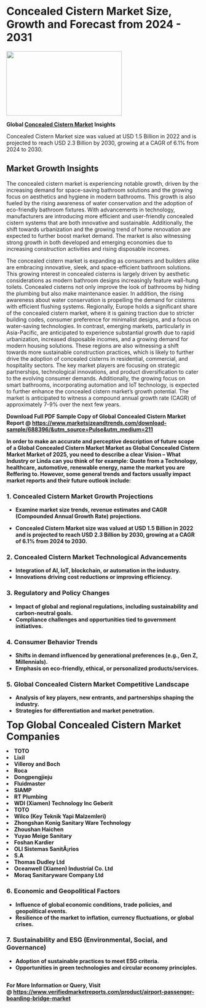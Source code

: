 <H1>Concealed Cistern Market Size, Growth and Forecast from 2024 - 2031</H1><img class="aligncenter size-medium wp-image-584254" src="https://thirdeyenews.in/wp-content/uploads/2024/09/Global-Market-Research-300x168.jpeg" alt="" width="300" height="168" /><p><strong>Global&nbsp;<a href="https://www.marketsizeandtrends.com/download-sample/688396/&amp;utm_source=Pulse&amp;utm_medium=211">Concealed Cistern Market</a> Insights</strong></p><p>Concealed Cistern Market size was valued at USD 1.5 Billion in 2022 and is projected to reach USD 2.3 Billion by 2030, growing at a CAGR of 6.1% from 2024 to 2030.</p><p><h2>Market Growth Insights</h2> <p>The concealed cistern market is experiencing notable growth, driven by the increasing demand for space-saving bathroom solutions and the growing focus on aesthetics and hygiene in modern bathrooms. This growth is also fueled by the rising awareness of water conservation and the adoption of eco-friendly bathroom fixtures. With advancements in technology, manufacturers are introducing more efficient and user-friendly concealed cistern systems that are both innovative and sustainable. Additionally, the shift towards urbanization and the growing trend of home renovation are expected to further boost market demand. The market is also witnessing strong growth in both developed and emerging economies due to increasing construction activities and rising disposable incomes.</p> <p><strong></strong></p> <p>The concealed cistern market is expanding as consumers and builders alike are embracing innovative, sleek, and space-efficient bathroom solutions. This growing interest in concealed cisterns is largely driven by aesthetic considerations as modern bathroom designs increasingly feature wall-hung toilets. Concealed cisterns not only improve the look of bathrooms by hiding the plumbing but also make maintenance easier. In addition, the rising awareness about water conservation is propelling the demand for cisterns with efficient flushing systems. Regionally, Europe holds a significant share of the concealed cistern market, where it is gaining traction due to stricter building codes, consumer preference for minimalist designs, and a focus on water-saving technologies. In contrast, emerging markets, particularly in Asia-Pacific, are anticipated to experience substantial growth due to rapid urbanization, increased disposable incomes, and a growing demand for modern housing solutions. These regions are also witnessing a shift towards more sustainable construction practices, which is likely to further drive the adoption of concealed cisterns in residential, commercial, and hospitality sectors. The key market players are focusing on strategic partnerships, technological innovations, and product diversification to cater to the evolving consumer demands. Additionally, the growing focus on smart bathrooms, incorporating automation and IoT technology, is expected to further enhance the concealed cistern market’s growth potential. The market is anticipated to witness a compound annual growth rate (CAGR) of approximately 7-9% over the next few years.</p> <p><strong></p><p><span class=""><strong>Download Full PDF Sample Copy of Global Concealed Cistern Market Report</strong> @ <a href="https://www.marketsizeandtrends.com/download-sample/688396/&amp;utm_source=Pulse&amp;utm_medium=211" target="_blank">https://www.marketsizeandtrends.com/download-sample/688396/&amp;utm_source=Pulse&amp;utm_medium=211</a></span></p><p>In order to make an accurate and perceptive description of future scope of a Global&nbsp;Concealed Cistern Market Market as Global&nbsp;Concealed Cistern Market Market of 2025, you need to describe a clear Vision &ndash; What Industry or Linda can you think of for example: Quote from a Technology, healthcare, automotive, renewable energy, name the market you are Reffering to. However, some general trends and factors usually impact market reports and their future outlook include:</p><h3>1.&nbsp;<strong>Concealed Cistern Market Growth Projections</strong></h3><ul><li>Examine market size trends, revenue estimates and CAGR (Compounded Annual Growth Rate) projections.</li><li><p>Concealed Cistern Market size was valued at USD 1.5 Billion in 2022 and is projected to reach USD 2.3 Billion by 2030, growing at a CAGR of 6.1% from 2024 to 2030.</p></li></ul><h3>2.&nbsp;<strong>Concealed Cistern Market Technological Advancements</strong></h3><ul><li>Integration of AI, IoT, blockchain, or automation in the industry.</li><li>Innovations driving cost reductions or improving efficiency.</li></ul><h3>3.&nbsp;<strong>Regulatory and Policy Changes</strong></h3><ul><li>Impact of global and regional regulations, including sustainability and carbon-neutral goals.</li><li>Compliance challenges and opportunities tied to government initiatives.</li></ul><h3>4.&nbsp;<strong>Consumer Behavior Trends</strong></h3><ul><li>Shifts in demand influenced by generational preferences (e.g., Gen Z, Millennials).</li><li>Emphasis on eco-friendly, ethical, or personalized products/services.</li></ul><h3>5.&nbsp;<strong>Global Concealed Cistern Market Competitive Landscape</strong></h3><ul><li>Analysis of key players, new entrants, and partnerships shaping the industry.</li><li>Strategies for differentiation and market penetration.</li></ul><p data-pm-slice="1 1 []"><span style="color: inherit; font-family: inherit; font-size: 25px;">Top Global Concealed Cistern Market Companies</span></p><div class="" data-test-id=""><p><li>TOTO</li><li> Lixil</li><li> Villeroy and Boch</li><li> Roca</li><li> Dongpengjieju</li><li> Fluidmaster</li><li> SIAMP</li><li> RT Plumbing</li><li> WDI (Xiamen) Technology Inc Geberit</li><li> TOTO</li><li> Wilco (Key Teknik Yapi Malzemleri)</li><li> Zhongshan Konig Sanitary Ware Technology</li><li> Zhoushan Haichen</li><li> Yuyao Meige Sanitary</li><li> Foshan Kardier</li><li> OLI Sistemas SanitÃ¡rios</li><li> S.A</li><li> Thomas Dudley Ltd</li><li> Oceanwell (Xiamen) Industrial Co. Ltd</li><li> Moraq Sanitaryware Company Ltd</li></p></div><h3>6.&nbsp;<strong>Economic and Geopolitical Factors</strong></h3><ul><li>Influence of global economic conditions, trade policies, and geopolitical events.</li><li>Resilience of the market to inflation, currency fluctuations, or global crises.</li></ul><h3>7.&nbsp;<strong>Sustainability and ESG (Environmental, Social, and Governance)</strong></h3><ul><li>Adoption of sustainable practices to meet ESG criteria.</li><li>Opportunities in green technologies and circular economy principles.</li></ul><h2><strong style="font-size: 14px;">For More Information or Query, Visit @&nbsp;</strong><a style="background-color: #ffffff; font-size: 14px;" href="https://www.marketsizeandtrends.com/report/concealed-cistern-market/" target="_blank">https://www.verifiedmarketreports.com/product/airport-passenger-boarding-bridge-market</a></h2>
